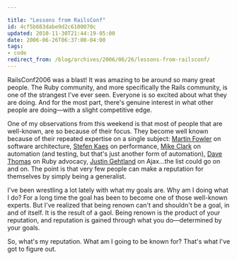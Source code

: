 ```yaml
---

title: "Lessons from RailsConf"
id: 4cf5b683dabe9d2c6100070c
updated: 2010-11-30T21:44:19-05:00
date: 2006-06-26T06:37:00-04:00
tags:
- code
redirect_from: /blog/archives/2006/06/26/lessons-from-railsconf/
---
```


<p>
RailsConf2006 was a blast! It was amazing to be around so many great people. The Ruby community, and more specifically the Rails community, is one of the strangest I've ever seen. Everyone is so excited about what they are doing. And for the most part, there's genuine interest in what other people are doing&mdash;with a slight competitive edge.

</p>
<p>
One of my observations from this weekend is that most of people that are well-known, are so because of their focus. They become well known because of their repeated expertise on a single subject: <a href="http://martinfowler.com/">Martin Fowler</a> on software architecture, <a href="http://railsexpress.de/blog/">Stefen Kaes</a> on performance, <a href="http://clarkware.com/cgi/blosxom">Mike Clark</a> on automation (and testing, but that's just another form of automation), <a href="http://blogs.pragprog.com/cgi-bin/pragdave.cgi">Dave Thomas</a> on Ruby advocacy, <a href="http://blogs.relevancellc.com/">Justin Gehtland</a> on Ajax...the list could go on and on. The point is that very few people can make a reputation for themselves by simply being a generalist.

</p>
<p>
I've been wrestling a lot lately with what my goals are. Why am I doing what I do? For a long time the goal has been to become one of those well-known experts. But I've realized that being renown can't and shouldn't be a goal, in and of itself. It is the result of a gaol. Being renown is the product of your reputation, and reputation is gained through what you do&mdash;determined by your goals.

</p>
<p>
So, what's my reputation. What am I going to be known for? That's what I've got to figure out.

</p>
